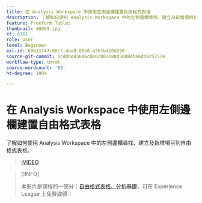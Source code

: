 ```yaml
---
title: 在 Analysis Workspace 中使用左側邊欄建置自由格式表格
description: 了解如何使用 Analysis Workspace 中的左側邊欄尋找、建立及新增項目到自由格式表格。
feature: Freeform Tables
thumbnail: 40089.jpg
kt: 6161
role: User
level: Beginner
exl-id: 60611747-80c7-4bd0-88b8-a36fb420d290
source-git-commit: 3cddbed3646c8e6c003088d58d84be6db9257574
workflow-type: tm+mt
source-wordcount: '83'
ht-degree: 100%

---
```


# 在 Analysis Workspace 中使用左側邊欄建置自由格式表格

了解如何使用 Analysis Workspace 中的左側邊欄尋找、建立及新增項目到自由格式表格。

>[!VIDEO](https://video.tv.adobe.com/v/40089/?quality=12&learn=on)

>[!INFO]
>
> 本影片是課程的一部分：[自由格式表格、分析基礎](https://experienceleague.adobe.com/?recommended=Analytics-U-1-2020.3)，可在 Experience League 上免費取得！
